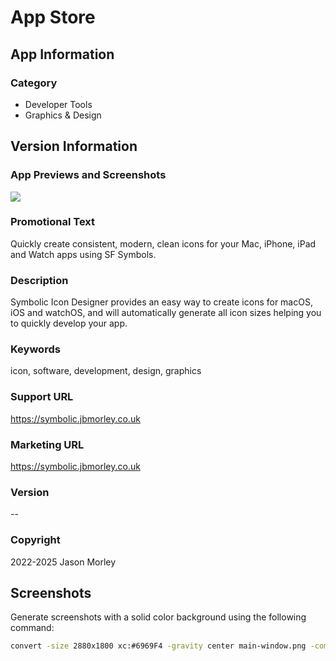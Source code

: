 # App Store

## App Information

### Category

- Developer Tools
- Graphics & Design

## Version Information

### App Previews and Screenshots

![](screenshot.png)

### Promotional Text

Quickly create consistent, modern, clean icons for your Mac, iPhone, iPad and Watch apps using SF Symbols.

### Description

Symbolic Icon Designer provides an easy way to create icons for macOS, iOS and watchOS, and will automatically generate all icon sizes helping you to quickly develop your app.

### Keywords

icon, software, development, design, graphics

### Support URL

https://symbolic.jbmorley.co.uk

### Marketing URL

https://symbolic.jbmorley.co.uk

### Version

--

### Copyright

2022-2025 Jason Morley

## Screenshots

Generate screenshots with a solid color background using the following command:

```bash
convert -size 2880x1800 xc:#6969F4 -gravity center main-window.png -compose over -composite screenshot.png
```

